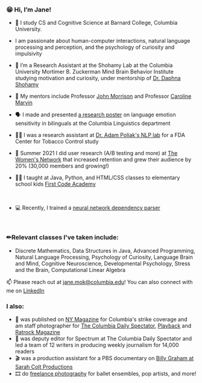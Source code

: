 ### 😁 Hi, I’m Jane!
- 🏫 I study CS and Cognitive Science at Barnard College, Columbia University.
- I am passionate about human-computer interactions, natural language processing and perception, and the psychology of curiosity and impulsivity

- 🧠 I’m a Research Assistant at the Shohamy Lab at the Columbia University Mortimer B. Zuckerman Mind Brain Behavior Institute studying motivation and curiosity, under mentorship of [Dr. Daphna Shohamy](https://shohamylab.zuckermaninstitute.columbia.edu/)

- 📖 My mentors include Professor [John Morrison](http://www.columbia.edu/~jrm2182/) and Professor [Caroline Marvin](https://psychology.columbia.edu/content/caroline-marvin)

- 🗣️ I made and presented [a research poster](https://drive.google.com/file/d/1zvhTfajoL4BX-34z6mwYOOCsg-O-8ljD/view?usp=sharing) on language emotion sensitivity in bilinguals at the Columbia Linguistics department
- 👩‍💻 I was a research assistant at [Dr. Adam Poliak's NLP lab](https://datascience.columbia.edu/people/adam-poliak/) for a FDA Center for Tobacco Control study
- 🤸 Summer 2021 I did user research (A/B testing and more) at [The Women's Network](https://www.thewomens.network/) that increased retention and grew their audience by 20% (30,000 members and growing!)
-  👩‍🏫 I taught at Java, Python, and HTML/CSS classes to elementary school kids [First Code Academy](https://www.firstcodeacademy.com/)

<br />

- 💻 Recently, I trained a [neural network dependency parser](https://github.com/janemok/Neural-Network-Dependency-Parsing)

<br />

### ✏Relevant classes I've taken include:

- Discrete Mathematics, Data Structures in Java, Advanced Programming, Natural Language Processing, Psychology of Curiosity, Language
Brain and Mind, Cognitive Neuroscience, Developmental Psychology, Stress and the Brain, Computational Linear Algebra

📫 Please reach out at jane.mok@columbia.edu! You can also connect with me on [LinkedIn](https://www.linkedin.com/in/mokjane/)


### I also: 
- 📸 was published on [NY Magazine](https://nymag.com/intelligencer/2021/11/columbia-university-student-worker-union-strike.html) for Columbia's strike coverage and am staff photographer for [The Columbia Daily Spectator](https://www.columbiaspectator.com/visual-contributors/Jane-Mok/), [Playback](https://playback.cubacchanal.com/artist-snapshot-christina-li/) and [Ratrock Magazine](http://www.ratrockmagazine.com/feature/2021/12/14/benny-yang)
- 📰 was deputy editor for Spectrum at The Columbia Daily Spectator and led a team of 12 writers in producing weekly journalism for 14,000 readers
- 🎬 was a production assistant for a PBS documentary on [Billy Graham at Sarah Colt Productions](https://www.msnbc.com/opinion/how-billy-graham-weaponized-white-evangelical-christian-power-america-n1267874)
- 🎞 do [freelance photography](https://missjanemok.com) for ballet ensembles, pop artists, and more!

<!---
janemok/janemok is a ✨ special ✨ repository because its `README.md` (this file) appears on your GitHub profile.
You can click the Preview link to take a look at your changes.
--->
